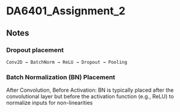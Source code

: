 # DA6401_Assignment_2


## Notes
### Dropout placement
`Conv2D → BatchNorm → ReLU → Dropout → Pooling` 

### Batch Normalization (BN) Placement
After Convolution, Before Activation: BN is typically placed after the convolutional layer but before the activation function (e.g., ReLU) to normalize inputs for non-linearities
